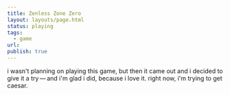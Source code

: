 ```yaml
---
title: Zenless Zone Zero
layout: layouts/page.html
status: playing
tags:
  - game
url: 
publish: true
---
```

i wasn't planning on playing this game, but then it came out and i decided to give it a try — and i'm glad i did, because i love it. right now, i'm trying to get caesar.